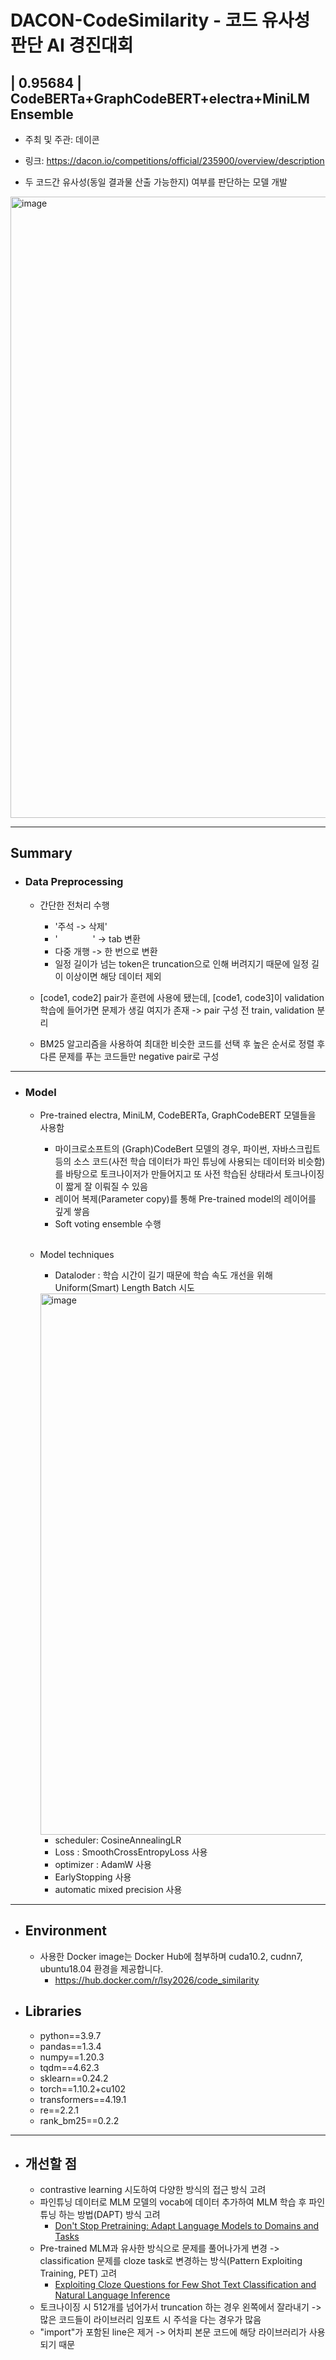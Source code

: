 # DACON-CodeSimilarity - 코드 유사성 판단 AI 경진대회

##  | 0.95684 | CodeBERTa+GraphCodeBERT+electra+MiniLM Ensemble

+ 주최 및 주관: 데이콘 
+ 링크: https://dacon.io/competitions/official/235900/overview/description

+ 두 코드간 유사성(동일 결과물 산출 가능한지) 여부를 판단하는 모델 개발 

<img width="994" alt="image" src="https://user-images.githubusercontent.com/30611947/192323039-d40a1e12-0d12-4572-8912-6def5bb6711d.png">

----
## Summary
+ ### Data Preprocessing
    + 간단한 전처리 수행 
      + '주석 -> 삭제'
      + '    ' -> tab 변환
      + 다중 개행 -> 한 번으로 변환
      + 일정 길이가 넘는 token은 truncation으로 인해 버려지기 때문에 일정 길이 이상이면 해당 데이터 제외


    + [code1, code2] pair가 훈련에 사용에 됐는데, [code1, code3]이 validation 학습에 들어가면 문제가 생길 여지가 존재 -> pair 구성 전 train, validation 분리

    + BM25 알고리즘을 사용하여 최대한 비슷한 코드를 선택 후 높은 순서로 정렬 후 다른 문제를 푸는 코드들만 negative pair로 구성

----
  
+ ### Model
    + Pre-trained electra, MiniLM, CodeBERTa, GraphCodeBERT 모델들을 사용함 
   
      + 마이크로소프트의 (Graph)CodeBert 모델의 경우, 파이썬, 자바스크립트 등의 소스 코드(사전 학습 데이터가 파인 튜닝에 사용되는 데이터와 비슷함)를 바탕으로 토크나이저가 만들어지고 또 사전 학습된 상태라서 토크나이징이 짧게 잘 이뤄질 수 있음
      + 레이어 복제(Parameter copy)를 통해 Pre-trained model의 레이어를 깊게 쌓음
      + Soft voting ensemble 수행 
  
  </br>

    + Model techniques
      + Dataloder : 학습 시간이 길기 때문에 학습 속도 개선을 위해 Uniform(Smart) Length Batch 시도
      <img width="866" alt="image" src="https://user-images.githubusercontent.com/30611947/195367428-e2a023d8-536f-4b74-9ea4-5230f06fe835.png">

      + scheduler: CosineAnnealingLR
      + Loss : SmoothCrossEntropyLoss 사용
      + optimizer : AdamW 사용
      + EarlyStopping 사용
      + automatic mixed precision 사용

----

+ ## Environment 
  + 사용한 Docker image는 Docker Hub에 첨부하며 cuda10.2, cudnn7, ubuntu18.04 환경을 제공합니다.
    + https://hub.docker.com/r/lsy2026/code_similarity
  
  
+ ## Libraries
  + python==3.9.7
  + pandas==1.3.4
  + numpy==1.20.3
  + tqdm==4.62.3
  + sklearn==0.24.2
  + torch==1.10.2+cu102
  + transformers==4.19.1
  + re==2.2.1
  + rank_bm25==0.2.2

---- 

+ ## 개선할 점
  
  + contrastive learning 시도하여 다양한 방식의 접근 방식 고려
  + 파인튜닝 데이터로 MLM 모델의 vocab에 데이터 추가하여 MLM 학습 후 파인튜닝 하는 방법(DAPT) 방식 고려 
     + [Don't Stop Pretraining: Adapt Language Models to Domains and Tasks](https://arxiv.org/abs/2004.10964)
  + Pre-trained MLM과 유사한 방식으로 문제를 풀어나가게 변경 -> classification 문제를 cloze task로 변경하는 방식(Pattern Exploiting Training, PET) 고려
     + [Exploiting Cloze Questions for Few Shot Text Classification and Natural
Language Inference](https://aclanthology.org/2021.eacl-main.20.pdf)
  + 토크나이징 시 512개를 넘어가서 truncation 하는 경우 왼쪽에서 잘라내기 -> 많은 코드들이 라이브러리 임포트 시 주석을 다는 경우가 많음
  + "import"가 포함된 line은 제거 -> 어차피 본문 코드에 해당 라이브러리가 사용되기 때문
